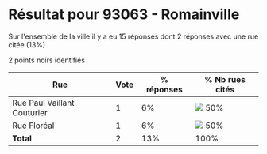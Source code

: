 # Résultat pour 93063 - Romainville

Sur l'ensemble de la ville il y a eu 15 réponses dont 2 réponses avec une rue citée (13%)

2 points noirs identifiés

| Rue | Vote | % réponses | % Nb rues cités|
|-----|------|------------|----------------|
| Rue Paul Vaillant Couturier | 1 | 6% | <img src="../../img/bar_50.gif" />&nbsp;50%|
| Rue Floréal | 1 | 6% | <img src="../../img/bar_50.gif" />&nbsp;50%|
| **Total** | 2 | 13% | 100%|
